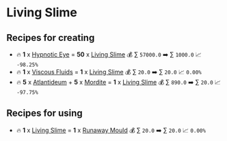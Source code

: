 # Living Slime

## Recipes for creating

* 🔥 **1** x [Hypnotic Eye](<Hypnotic Eye.md>) = **50** x [Living Slime](<Living Slime.md>) 💰 ∑ `57000.0` ➡️ ∑ `1000.0` 📈 `-98.25%`
* 🔥 **1** x [Viscous Fluids](<Viscous Fluids.md>) = **1** x [Living Slime](<Living Slime.md>) 💰 ∑ `20.0` ➡️ ∑ `20.0` 📈 `0.00%`
* 🔥 **5** x [Atlantideum](<Atlantideum.md>) + **5** x [Mordite](<Mordite.md>) = **1** x [Living Slime](<Living Slime.md>) 💰 ∑ `890.0` ➡️ ∑ `20.0` 📈 `-97.75%`


## Recipes for using

* 🔥 **1** x [Living Slime](<Living Slime.md>) = **1** x [Runaway Mould](<Runaway Mould.md>) 💰 ∑ `20.0` ➡️ ∑ `20.0` 📈 `0.00%`
